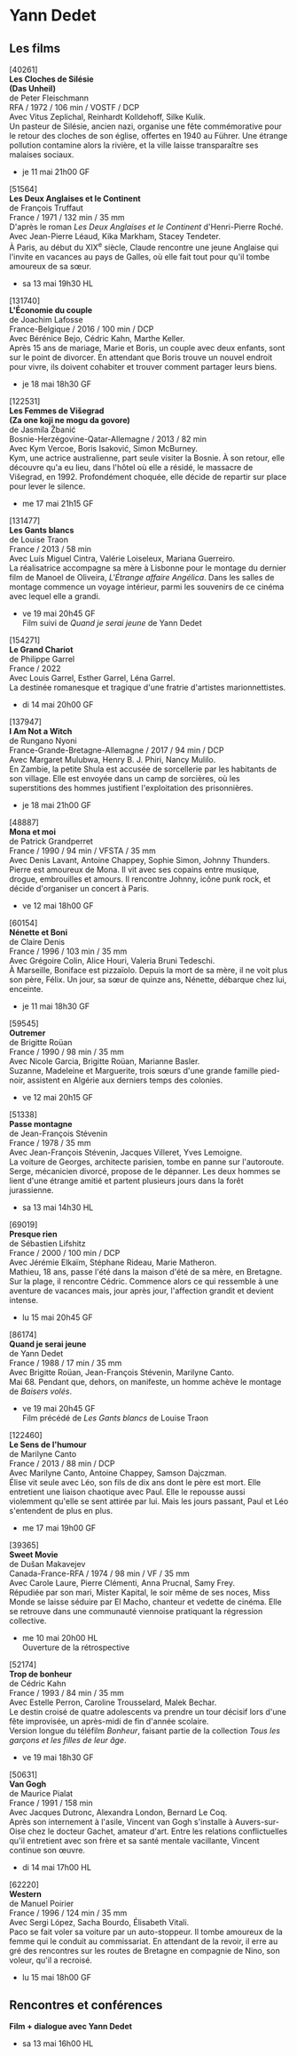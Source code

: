 # Yann Dedet

## Les films

[40261]  
**Les Cloches de Silésie**  
**(Das Unheil)**  
de Peter Fleischmann  
RFA / 1972 / 106 min / VOSTF / DCP  
Avec Vitus Zeplichal, Reinhardt Kolldehoff, Silke Kulik.  
Un pasteur de Silésie, ancien nazi, organise une fête commémorative pour le retour des cloches de son église, offertes en 1940 au Führer. Une étrange pollution contamine alors la rivière, et la ville laisse transparaître ses malaises sociaux.

- je 11 mai 21h00 GF

[51564]  
**Les Deux Anglaises et le Continent**  
de François Truffaut  
France / 1971 / 132 min / 35 mm  
D'après le roman _Les Deux Anglaises et le Continent_ d'Henri-Pierre Roché.  
Avec Jean-Pierre Léaud, Kika Markham, Stacey Tendeter.  
À Paris, au début du XIX<sup>e</sup> siècle, Claude rencontre une jeune Anglaise qui l'invite en vacances au pays de Galles, où elle fait tout pour qu'il tombe amoureux de sa sœur.

- sa 13 mai 19h30 HL

[131740]  
**L'Économie du couple**  
de Joachim Lafosse  
France-Belgique / 2016 / 100 min / DCP  
Avec Bérénice Bejo, Cédric Kahn, Marthe Keller.  
Après 15 ans de mariage, Marie et Boris, un couple avec deux enfants, sont sur le point de divorcer. En attendant que Boris trouve un nouvel endroit pour vivre, ils doivent cohabiter et trouver comment partager leurs biens.

- je 18 mai 18h30 GF

[122531]  
**Les Femmes de Višegrad**  
**(Za one koji ne mogu da govore)**  
de Jasmila Žbanić  
Bosnie-Herzégovine-Qatar-Allemagne / 2013 / 82 min  
Avec Kym Vercoe, Boris Isaković, Simon McBurney.  
Kym, une actrice australienne, part seule visiter la Bosnie. À son retour, elle découvre qu'a eu lieu, dans l'hôtel où elle a résidé, le massacre de Višegrad, en 1992. Profondément choquée, elle décide de repartir sur place pour lever le silence.

- me 17 mai 21h15 GF

[131477]  
**Les Gants blancs**  
de Louise Traon  
France / 2013 / 58 min  
Avec Luís Miguel Cintra, Valérie Loiseleux, Mariana Guerreiro.  
La réalisatrice accompagne sa mère à Lisbonne pour le montage du dernier film de Manoel de Oliveira, _L'Étrange affaire Angélica_. Dans les salles de montage commence un voyage intérieur, parmi les souvenirs de ce cinéma avec lequel elle a grandi.

- ve 19 mai 20h45 GF  
Film suivi de _Quand je serai jeune_ de Yann Dedet

[154271]  
**Le Grand Chariot**  
de Philippe Garrel  
France / 2022  
Avec Louis Garrel, Esther Garrel, Léna Garrel.  
La destinée romanesque et tragique d'une fratrie d'artistes marionnettistes.

- di 14 mai 20h00 GF

[137947]  
**I Am Not a Witch**  
de Rungano Nyoni  
France-Grande-Bretagne-Allemagne / 2017 / 94 min / DCP  
Avec Margaret Mulubwa, Henry B. J. Phiri, Nancy Mulilo.  
En Zambie, la petite Shula est accusée de sorcellerie par les habitants de son village. Elle est envoyée dans un camp de sorcières, où les superstitions des hommes justifient l'exploitation des prisonnières.

- je 18 mai 21h00 GF

[48887]  
**Mona et moi**  
de Patrick Grandperret  
France / 1990 / 94 min / VFSTA / 35 mm  
Avec Denis Lavant, Antoine Chappey, Sophie Simon, Johnny Thunders.  
Pierre est amoureux de Mona. Il vit avec ses copains entre musique, drogue, embrouilles et amours. Il rencontre Johnny, icône punk rock, et décide d'organiser un concert à Paris.

- ve 12 mai 18h00 GF

[60154]  
**Nénette et Boni**  
de Claire Denis  
France / 1996 / 103 min / 35 mm  
Avec Grégoire Colin, Alice Houri, Valeria Bruni Tedeschi.  
À Marseille, Boniface est pizzaïolo. Depuis la mort de sa mère, il ne voit plus son père, Félix. Un jour, sa sœur de quinze ans, Nénette, débarque chez lui, enceinte.

- je 11 mai 18h30 GF

[59545]  
**Outremer**  
de Brigitte Roüan  
France / 1990 / 98 min / 35 mm  
Avec Nicole Garcia, Brigitte Roüan, Marianne Basler.  
Suzanne, Madeleine et Marguerite, trois sœurs d'une grande famille pied-noir, assistent en Algérie aux derniers temps des colonies.

- ve 12 mai 20h15 GF

[51338]  
**Passe montagne**  
de Jean-François Stévenin  
France / 1978 / 35 mm  
Avec Jean-François Stévenin, Jacques Villeret, Yves Lemoigne.  
La voiture de Georges, architecte parisien, tombe en panne sur l'autoroute. Serge, mécanicien divorcé, propose de le dépanner. Les deux hommes se lient d'une étrange amitié et partent plusieurs jours dans la forêt jurassienne.

- sa 13 mai 14h30 HL

[69019]  
**Presque rien**  
de Sébastien Lifshitz  
France / 2000 / 100 min / DCP  
Avec Jérémie Elkaïm, Stéphane Rideau, Marie Matheron.  
Mathieu, 18 ans, passe l'été dans la maison d'été de sa mère, en Bretagne. Sur la plage, il rencontre Cédric. Commence alors ce qui ressemble à une aventure de vacances mais, jour après jour, l'affection grandit et devient intense.

- lu 15 mai 20h45 GF

[86174]  
**Quand je serai jeune**  
de Yann Dedet  
France / 1988 / 17 min / 35 mm  
Avec Brigitte Roüan, Jean-François Stévenin, Marilyne Canto.  
Mai 68. Pendant que, dehors, on manifeste, un homme achève le montage de _Baisers volés_.

- ve 19 mai 20h45 GF  
Film précédé de _Les Gants blancs_ de Louise Traon

[122460]  
**Le Sens de l'humour**  
de Marilyne Canto  
France / 2013 / 88 min / DCP  
Avec Marilyne Canto, Antoine Chappey, Samson Dajczman.  
Élise vit seule avec Léo, son fils de dix ans dont le père est mort. Elle entretient une liaison chaotique avec Paul. Elle le repousse aussi violemment qu'elle se sent attirée par lui. Mais les jours passant, Paul et Léo s'entendent de plus en plus.

- me 17 mai 19h00 GF

[39365]  
**Sweet Movie**  
de Dušan Makavejev  
Canada-France-RFA / 1974 / 98 min / VF / 35 mm  
Avec Carole Laure, Pierre Clémenti, Anna Prucnal, Samy Frey.  
Répudiée par son mari, Mister Kapital, le soir même de ses noces, Miss Monde se laisse séduire par El Macho, chanteur et vedette de cinéma. Elle se retrouve dans une communauté viennoise pratiquant la régression collective.

- me 10 mai 20h00 HL  
Ouverture de la rétrospective

[52174]  
**Trop de bonheur**  
de Cédric Kahn  
France / 1993 / 84 min / 35 mm  
Avec Estelle Perron, Caroline Trousselard, Malek Bechar.  
Le destin croisé de quatre adolescents va prendre un tour décisif lors d'une fête improvisée, un après-midi de fin d'année scolaire.  
Version longue du téléfilm _Bonheur_, faisant partie de la collection _Tous les garçons et les filles de leur âge_.

- ve 19 mai 18h30 GF

[50631]  
**Van Gogh**  
de Maurice Pialat  
France / 1991 / 158 min  
Avec Jacques Dutronc, Alexandra London, Bernard Le Coq.  
Après son internement à l'asile, Vincent van Gogh s'installe à Auvers-sur-Oise chez le docteur Gachet, amateur d'art. Entre les relations conflictuelles qu'il entretient avec son frère et sa santé mentale vacillante, Vincent continue son œuvre.

- di 14 mai 17h00 HL

[62220]  
**Western**  
de Manuel Poirier  
France / 1996 / 124 min / 35 mm  
Avec Sergi López, Sacha Bourdo, Élisabeth Vitali.  
Paco se fait voler sa voiture par un auto-stoppeur. Il tombe amoureux de la femme qui le conduit au commissariat. En attendant de la revoir, il erre au gré des rencontres sur les routes de Bretagne en compagnie de Nino, son voleur, qu'il a recroisé.

- lu 15 mai 18h00 GF

## Rencontres et conférences

**Film + dialogue avec Yann Dedet**

- sa 13 mai 16h00 HL

